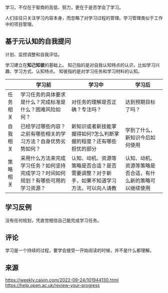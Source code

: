 学习，不仅在于智商的高低、努力，更在于是否学会了学习。

人们往往只关注学习内容本身，而忽略了对学习过程的管理。学习管理类似于工作中的项目管理。


## 基于元认知的自我提问

计划、监控调整和自我评估。

学习建立在**知己知彼**的基础上。
知己指的是对自我认知特点的认识，比如学习兴趣、学习方式、认知特点。
知彼指的是对学习任务和学习材料的认知。

|          | 学习前                                                                             | 学习中                                                                                   | 学习后 |
| -------- | ---------------------------------------------------------------------------------- | ---------------------------------------------------------------------------------------- | ------ |
| 任务相关 | 学习任务的具体要求是什么？完成标准是什么？困难风险如何？                           | 对任务的理解是否正确？专注吗？                                                           | 达到预期目标了吗？       |
| 自我相关 | 已经学过哪些内容？之前有哪些相关的学习方法？自身优势劣势如何？                     | 新知识或者新技能掌握得如何?怎么判断掌握的程度？还有哪些担忧的部分                                          |  学到了什么，新知识今后如何使用      |
| 策略相关 | 采用什么方法来完成学习任务？如何坚持完成学习？时间如何规划？有哪些可用的学习资源？ | 认知、动机、资源等策略是否合适？是否需要调整？对于新手，如果不知道学习方法，可以向人请教 | 认知、动机、资源等策略是否合适，有什么新的策略可以继续使用       |


## 学习反例
没有任何规划，凭直觉相信自己能完成学习任务。

## 评论

学习是一个持续的过程，要学会接受一开始阅读的时候，并不是什么都理解。

## 来源
https://weekly.caixin.com/2022-09-24/101944130.html
https://help.open.ac.uk/review-your-progress